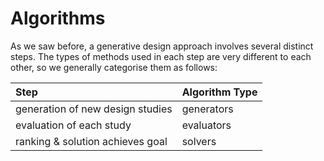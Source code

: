 # Algorithms

As we saw before, a generative design approach involves several distinct steps. The types of methods used in each step are very different to each other, so we generally categorise them as follows:

| Step | Algorithm Type |
| :--- | :--- |
| generation of new design studies | generators |
| evaluation of each study | evaluators |
| ranking & solution achieves goal | solvers |

